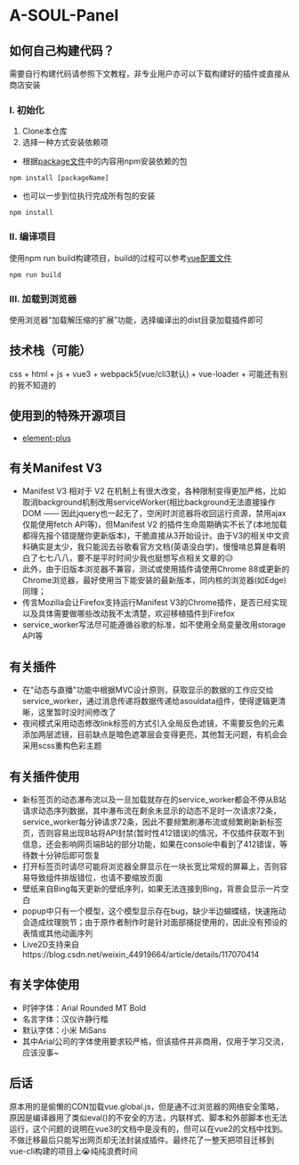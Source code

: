 # A-SOUL-Panel

## 如何自己构建代码？
需要自行构建代码请参照下文教程，非专业用户亦可以下载构建好的插件或直接从商店安装
### I. 初始化
1. Clone本仓库
2. 选择一种方式安装依赖项
- 根据[package文件](package.json)中的内容用npm安装依赖的包
```
npm install [packageName]
```
- 也可以一步到位执行完成所有包的安装
```
npm install
```
  
### II. 编译项目
使用npm run build构建项目，build的过程可以参考[vue配置文件](vue.config.js)
```
npm run build
```
  
### III. 加载到浏览器
使用浏览器“加载解压缩的扩展”功能，选择编译出的dist目录加载插件即可
  
  
## 技术栈（可能）
css + html + js + vue3 + webpack5(vue/cli3默认) + vue-loader + 可能还有别的我不知道的
  
## 使用到的特殊开源项目
- [element-plus](https://element-plus.gitee.io/zh-CN/)

## 有关Manifest V3
- Manifest V3 相对于 V2 在机制上有很大改变，各种限制变得更加严格，比如取消background机制改用serviceWorker(相比background无法直接操作DOM —— 因此jquery也一起无了，空闲时浏览器将收回运行资源，禁用ajax仅能使用fetch API等)，但Manifest V2 的插件生命周期确实不长了(本地加载都得先报个错提醒你更新版本)，干脆直接从3开始设计。由于V3的相关中文资料确实是太少，我只能润去谷歌看官方文档(英语没白学)，慢慢啃总算是看明白了七七八八，要不是平时时间少我也挺想写点相关文章的😥
- 此外，由于旧版本浏览器不兼容，测试或使用插件请使用Chrome 88或更新的Chrome浏览器，最好使用当下能安装的最新版本，同内核的浏览器(如Edge)同理；
- 传言Mozilla会让Firefox支持运行Manifest V3的Chrome插件，是否已经实现以及具体需要做哪些改动我不太清楚，欢迎移植插件到Firefox
- service_worker写法尽可能遵循谷歌的标准，如不使用全局变量改用storage API等

## 有关插件
- 在"动态与直播"功能中根据MVC设计原则，获取显示的数据的工作应交给service_worker，通过消息传递将数据传递给asouldata组件，使得逻辑更清晰，这里暂时没时间修改了
- 夜间模式采用动态修改link标签的方式引入全局反色滤镜，不需要反色的元素添加两层滤镜，目前缺点是暗色遮罩层会变得更亮，其他暂无问题，有机会会采用scss重构色彩主题

## 有关插件使用
- 新标签页的动态瀑布流以及一旦加载就存在的service_worker都会不停从B站请求动态序列数据，其中瀑布流在剩余未显示的动态不足时一次请求72条，service_worker每分钟请求72条，因此不要频繁刷瀑布流或频繁刷新新标签页，否则容易出现B站将API封禁(暂时性412错误)的情况，不仅插件获取不到信息，还会影响网页端B站的部分功能，如果在console中看到了412错误，等待数十分钟后即可恢复
- 打开标签页时请尽可能将浏览器全屏显示在一块长宽比常规的屏幕上，否则容易导致组件排版错位，也请不要缩放页面
- 壁纸来自Bing每天更新的壁纸序列，如果无法连接到Bing，背景会显示一片空白
- popup中只有一个模型，这个模型显示存在bug，缺少半边蝴蝶结，快速拖动会造成纹理脱节；由于原作者制作时是针对面部捕捉使用的，因此没有预设的表情或其他动画序列
- Live2D支持来自https://blog.csdn.net/weixin_44919664/article/details/117070414

## 有关字体使用
- 时钟字体：Arial Rounded MT Bold
- 名言字体：汉仪许静行楷
- 默认字体：小米 MiSans
- 其中Arial公司的字体使用要求较严格，但该插件并非商用，仅用于学习交流，应该没事~

## 后话
原本用的是偷懒的CDN加载vue.global.js，但是通不过浏览器的网络安全策略，原因是编译器用了类似eval()的不安全的方法，内联样式、脚本和外部脚本也无法运行，这个问题的说明在vue3的文档中是没有的，但可以在vue2的文档中找到。不做迁移最后只能写出网页却无法封装成插件。最终花了一整天把项目迁移到vue-cli构建的项目上😭纯纯浪费时间